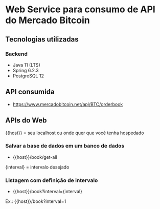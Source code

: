# Web Service para consumo de API do Mercado Bitcoin

## Tecnologias utilizadas

### Backend
- Java 11 (LTS)
- Spring 6.2.3
- PostgreSQL 12


## API consumida
- https://www.mercadobitcoin.net/api/BTC/orderbook


## APIs do Web

{{host}} = seu localhost ou onde quer que você tenha hospedado

### Salvar a base de dados em um banco de dados
- {{host}}/book/get-all


{interval} = intervalo desejado

### Listagem com definição de intervalo
- {{host}}/book?interval={interval}

Ex.: {{host}}/book?interval=1
